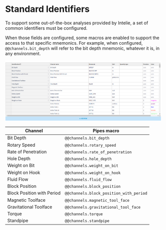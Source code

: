 # Standard Identifiers

To support some out-of-the-box analyses provided by Intelie, a set of common identifiers must be configured.

When those fields are configured, some macros are enabled to support the access to that specific mnemonics. For example, when configured, `@@channels.bit_depth` will refer to the bit depth mnemonic, whatever it is, in any environment.

![Example of identified channels](<../.gitbook/assets/image (237).png>)

| **Channel**                | **Pipes macro**                         |
| -------------------------- | --------------------------------------- |
| Bit Depth                  | `@@channels.bit_depth`                  |
| Rotary Speed               | `@@channels.rotary_speed`               |
| Rate of Penetration        | `@@channels.rate_of_penetration`        |
| Hole Depth                 | `@@channels.hole_depth`                 |
| Weight on Bit              | `@@channels.weight_on_bit`              |
| Weight on Hook             | `@@channels.weight_on_hook`             |
| Fluid Flow                 | `@@channels.fluid_flow`                 |
| Block Position             | `@@channels.block_position`             |
| Block Position with Period | `@@channels.block_position_with_period` |
| Magnetic Toolface          | `@@channels.magnetic_tool_face`         |
| Gravitational Toolface     | `@@channels.gravitational_tool_face`    |
| Torque                     | `@@channels.torque`                     |
| Standpipe                  | `@@channels.standpipe`                  |
